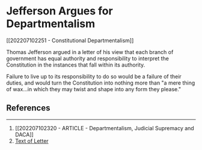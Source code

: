 # Jefferson Argues for Departmentalism
[[202207102251 - Constitutional Departmentalism]]

Thomas Jefferson argued in a letter of his view that each branch of government has equal authority and responsibility to interpret the Constitution in the instances that fall within its authority. 

Failure to live up to its responsibility to do so would be a failure of their duties, and would turn the Constitution into nothing more than "a mere thing of wax...in which they may twist and shape into any form they please."

## References
---
1. [[202207102320 - ARTICLE - Departmentalism, Judicial Supremacy and DACA]]
2. [Text of Letter](https://www.google.com/books/edition/The_Writings_of_Thomas_Jefferson_Corresp/k2MSAAAAYAAJ?hl=en&gbpv=1&dq=%22without%20any%20regard%20to%20what%20the%20others%20may%20have%20decided%20for%20themselves%20%22%20inauthor%3Ajefferson&pg=PA134&printsec=frontcover)